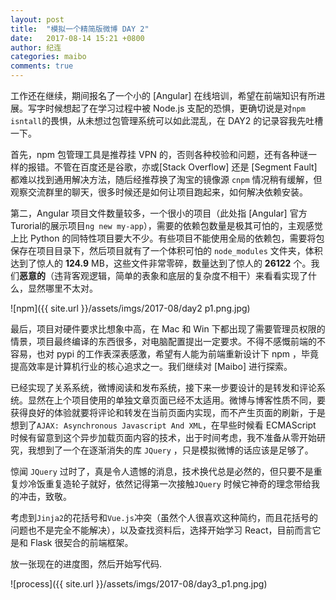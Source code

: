 ```yaml
---
layout: post
title:  "模拟一个精简版微博 DAY 2"
date:   2017-08-14 15:21 +0800
author: 纪连
categories: maibo
comments: true
---
```


<style>
img {
    width: 70%;
    padding-left: 15%;
}
</style>

工作还在继续，期间报名了一个小的 [Angular] 在线培训，希望在前端知识有所进展。写字时候想起了在学习过程中被 Node.js 支配的恐惧，更确切说是对`npm isntall`的畏惧，从未想过包管理系统可以如此混乱，在 DAY2 的记录容我先吐槽一下。

首先，npm 包管理工具是推荐挂 VPN 的，否则各种校验和问题，还有各种谜一样的报错。不管在百度还是谷歌，亦或[Stack Overflow] 还是 [Segment Fault] 都难以找到通用解决方法，随后经推荐换了淘宝的镜像源 `cnpm` 情况稍有缓解，但观察交流群里的聊天，很多时候还是如何让项目跑起来，如何解决依赖安装。

第二，Angular 项目文件数量较多，一个很小的项目（此处指 [Angular] 官方 Turorial的展示项目`ng new my-app`），需要的依赖包数量是极其可怕的，主观感觉上比 Python 的同特性项目要大不少。有些项目不能使用全局的依赖包，需要将包保存在项目目录下，然后项目就有了一个体积可怕的 `node_modules` 文件夹，体积达到了惊人的 **124.9** MB，这些文件非常零碎，数量达到了惊人的 **26122** 个。我们**恶意的**（违背客观逻辑，简单的表象和底层的复杂度不相干）来看看实现了什么，显然哪里不太对。

![npm]({{ site.url }}/assets/imgs/2017-08/day2 p1.png.jpg)

最后，项目对硬件要求比想象中高，在 Mac 和 Win 下都出现了需要管理员权限的情景，项目最终编译的东西很多，对电脑配置提出一定要求。不得不感慨前端的不容易，也对 pypi 的工作表深表感激，希望有人能为前端重新设计下 npm ，毕竟提高效率是计算机行业的核心追求之一。我们继续对 [Maibo] 进行探索。

已经实现了关系系统，微博阅读和发布系统，接下来一步要设计的是转发和评论系统。显然在上个项目使用的单独文章页面已经不太适用。微博与博客性质不同，要获得良好的体验就要将评论和转发在当前页面内实现，而不产生页面的刷新，于是想到了`AJAX: Asynchronous Javascript And XML`，在早些时候看 ECMAScript 时候有留意到这个异步加载页面内容的技术，出于时间考虑，我不准备从零开始研究，我想到了一个在逐渐消失的库 `JQuery` ，只是模拟微博的话应该是足够了。

惊闻 `JQuery` 过时了，真是令人遗憾的消息，技术换代总是必然的，但只要不是重复炒冷饭重复造轮子就好，依然记得第一次接触`JQuery` 时候它神奇的理念带给我的冲击，致敬。

考虑到`Jinja2`的花括号和`Vue.js`冲突（虽然个人很喜欢这种简约，而且花括号的问题也不是完全不能解决），以及查找资料后，选择开始学习 React，目前而言它是和 Flask 很契合的前端框架。

放一张现在的进度图，然后开始写代码.

![process]({{ site.url }}/assets/imgs/2017-08/day3_p1.png.jpg)

